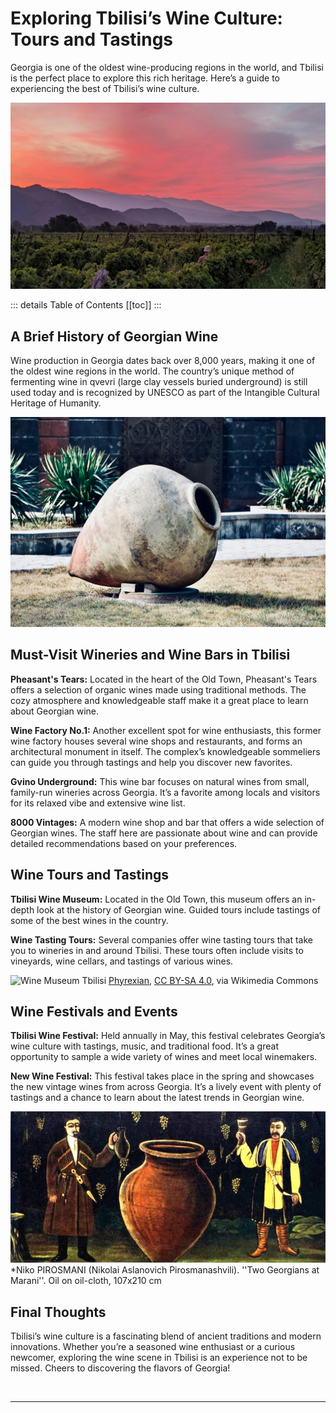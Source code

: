 # Exploring Tbilisi’s Wine Culture: Tours and Tastings

Georgia is one of the oldest wine-producing regions in the world, and Tbilisi is the perfect place to explore this rich heritage. Here’s a guide to experiencing the best of Tbilisi’s wine culture.

![Kakheti](../../../assets/kakheti-wine-region-georgia.jpg)

::: details Table of Contents
[[toc]]
:::
## A Brief History of Georgian Wine

Wine production in Georgia dates back over 8,000 years, making it one of the oldest wine regions in the world. The country’s unique method of fermenting wine in qvevri (large clay vessels buried underground) is still used today and is recognized by UNESCO as part of the Intangible Cultural Heritage of Humanity.

![Qvevri](../../../assets/qvevri-georgian-wine.jpg)

## Must-Visit Wineries and Wine Bars in Tbilisi

**Pheasant's Tears:** Located in the heart of the Old Town, Pheasant's Tears offers a selection of organic wines made using traditional methods. The cozy atmosphere and knowledgeable staff make it a great place to learn about Georgian wine.

**Wine Factory No.1:** Another excellent spot for wine enthusiasts, this former wine factory houses several wine shops and restaurants, and forms an architectural monument in itself. The complex’s knowledgeable sommeliers can guide you through tastings and help you discover new favorites.

**Gvino Underground:** This wine bar focuses on natural wines from small, family-run wineries across Georgia. It’s a favorite among locals and visitors for its relaxed vibe and extensive wine list.

**8000 Vintages:** A modern wine shop and bar that offers a wide selection of Georgian wines. The staff here are passionate about wine and can provide detailed recommendations based on your preferences.

## Wine Tours and Tastings

**Tbilisi Wine Museum:** Located in the Old Town, this museum offers an in-depth look at the history of Georgian wine. Guided tours include tastings of some of the best wines in the country.

**Wine Tasting Tours:** Several companies offer wine tasting tours that take you to wineries in and around Tbilisi. These tours often include visits to vineyards, wine cellars, and tastings of various wines.

![Wine Museum Tbilisi](../../../assets/tbilisi-wine-museum-georgia-wikimedia.jpg)
<a href="https://commons.wikimedia.org/wiki/File:%E1%83%97%E1%83%91%E1%83%98%E1%83%9A%E1%83%98%E1%83%A1%E1%83%98_-_%E1%83%A6%E1%83%95%E1%83%98%E1%83%9C%E1%83%98%E1%83%A1_%E1%83%9B%E1%83%A3%E1%83%96%E1%83%94%E1%83%A3%E1%83%9B%E1%83%98_1282.jpg">Phyrexian</a>, <a href="https://creativecommons.org/licenses/by-sa/4.0">CC BY-SA 4.0</a>, via Wikimedia Commons

## Wine Festivals and Events

**Tbilisi Wine Festival:** Held annually in May, this festival celebrates Georgia’s wine culture with tastings, music, and traditional food. It’s a great opportunity to sample a wide variety of wines and meet local winemakers.

**New Wine Festival:** This festival takes place in the spring and showcases the new vintage wines from across Georgia. It’s a lively event with plenty of tastings and a chance to learn about the latest trends in Georgian wine.

![Two Georgians at Marani](../../../assets/niko-pirosmani-nikolai-aslanovich-pirosmanashvili-two-georgians-at-marani-oil.jpg)
*Niko PIROSMANI (Nikolai Aslanovich Pirosmanashvili). ''Two Georgians at Marani''. Oil on oil-cloth, 107x210 cm

## Final Thoughts

Tbilisi’s wine culture is a fascinating blend of ancient traditions and modern innovations. Whether you’re a seasoned wine enthusiast or a curious newcomer, exploring the wine scene in Tbilisi is an experience not to be missed. Cheers to discovering the flavors of Georgia!

&nbsp;

-----
&nbsp;

<!--@include: @/services-block.md-->
